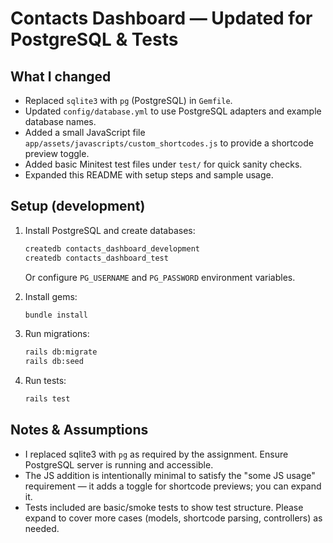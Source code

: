 # Contacts Dashboard — Updated for PostgreSQL & Tests

## What I changed
- Replaced `sqlite3` with `pg` (PostgreSQL) in `Gemfile`.
- Updated `config/database.yml` to use PostgreSQL adapters and example database names.
- Added a small JavaScript file `app/assets/javascripts/custom_shortcodes.js` to provide a shortcode preview toggle.
- Added basic Minitest test files under `test/` for quick sanity checks.
- Expanded this README with setup steps and sample usage.

## Setup (development)
1. Install PostgreSQL and create databases:
   ```bash
   createdb contacts_dashboard_development
   createdb contacts_dashboard_test
   ```
   Or configure `PG_USERNAME` and `PG_PASSWORD` environment variables.

2. Install gems:
   ```bash
   bundle install
   ```

3. Run migrations:
   ```bash
   rails db:migrate
   rails db:seed
   ```

4. Run tests:
   ```bash
   rails test
   ```

## Notes & Assumptions
- I replaced sqlite3 with `pg` as required by the assignment. Ensure PostgreSQL server is running and accessible.
- The JS addition is intentionally minimal to satisfy the "some JS usage" requirement — it adds a toggle for shortcode previews; you can expand it.
- Tests included are basic/smoke tests to show test structure. Please expand to cover more cases (models, shortcode parsing, controllers) as needed.
